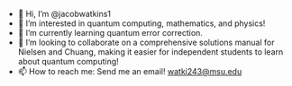 - 👋 Hi, I’m @jacobwatkins1
- 👀 I’m interested in quantum computing, mathematics, and physics!
- 🌱 I’m currently learning quantum error correction.
- 💞️ I’m looking to collaborate on a comprehensive solutions manual for Nielsen and Chuang, making it easier for independent students to learn about quantum computing!
- 📫 How to reach me: Send me an email! watki243@msu.edu

<!---
jacobwatkins1/jacobwatkins1 is a ✨ special ✨ repository because its `README.md` (this file) appears on your GitHub profile.
You can click the Preview link to take a look at your changes.
--->
